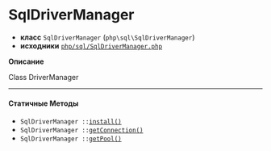 # SqlDriverManager

- **класс** `SqlDriverManager` (`php\sql\SqlDriverManager`)
- **исходники** [`php/sql/SqlDriverManager.php`](./src/main/resources/JPHP-INF/sdk/php/sql/SqlDriverManager.php)

**Описание**

Class DriverManager

---

#### Статичные Методы

- `SqlDriverManager ::`[`install()`](#method-install)
- `SqlDriverManager ::`[`getConnection()`](#method-getconnection)
- `SqlDriverManager ::`[`getPool()`](#method-getpool)